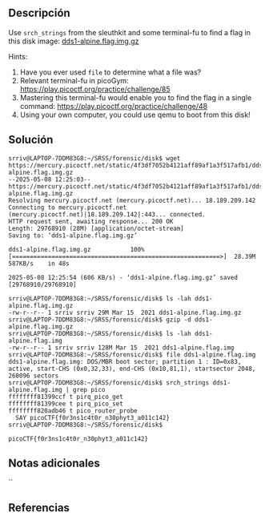 ## Descripción

Use `srch_strings` from the sleuthkit and some terminal-fu to find a flag in this disk image: [dds1-alpine.flag.img.gz](https://mercury.picoctf.net/static/4f3df7052b4121aff89af1a3f517afb1/dds1-alpine.flag.img.gz)

Hints:
1. Have you ever used `file` to determine what a file was?
2. Relevant terminal-fu in picoGym: https://play.picoctf.org/practice/challenge/85
3. Mastering this terminal-fu would enable you to find the flag in a single command: https://play.picoctf.org/practice/challenge/48
4. Using your own computer, you could use qemu to boot from this disk!
## Solución 

~~~
srriv@LAPTOP-7DDM83G8:~/SRSS/forensic/disk$ wget https://mercury.picoctf.net/static/4f3df7052b4121aff89af1a3f517afb1/dds1-alpine.flag.img.gz
--2025-05-08 12:25:03--  https://mercury.picoctf.net/static/4f3df7052b4121aff89af1a3f517afb1/dds1-alpine.flag.img.gz
Resolving mercury.picoctf.net (mercury.picoctf.net)... 18.189.209.142
Connecting to mercury.picoctf.net (mercury.picoctf.net)|18.189.209.142|:443... connected.
HTTP request sent, awaiting response... 200 OK
Length: 29768910 (28M) [application/octet-stream]
Saving to: ‘dds1-alpine.flag.img.gz’

dds1-alpine.flag.img.gz           100%[==========================================================>]  28.39M   587KB/s    in 48s

2025-05-08 12:25:54 (606 KB/s) - ‘dds1-alpine.flag.img.gz’ saved [29768910/29768910]

srriv@LAPTOP-7DDM83G8:~/SRSS/forensic/disk$ ls -lah dds1-alpine.flag.img.gz
-rw-r--r-- 1 srriv srriv 29M Mar 15  2021 dds1-alpine.flag.img.gz
srriv@LAPTOP-7DDM83G8:~/SRSS/forensic/disk$ gzip -d dds1-alpine.flag.img.gz
srriv@LAPTOP-7DDM83G8:~/SRSS/forensic/disk$ ls -lah dds1-alpine.flag.img
-rw-r--r-- 1 srriv srriv 128M Mar 15  2021 dds1-alpine.flag.img
srriv@LAPTOP-7DDM83G8:~/SRSS/forensic/disk$ file dds1-alpine.flag.img
dds1-alpine.flag.img: DOS/MBR boot sector; partition 1 : ID=0x83, active, start-CHS (0x0,32,33), end-CHS (0x10,81,1), startsector 2048, 260096 sectors
srriv@LAPTOP-7DDM83G8:~/SRSS/forensic/disk$ srch_strings dds1-alpine.flag.img | grep pico
ffffffff81399ccf t pirq_pico_get
ffffffff81399cee t pirq_pico_set
ffffffff820adb46 t pico_router_probe
  SAY picoCTF{f0r3ns1c4t0r_n30phyt3_a011c142}
srriv@LAPTOP-7DDM83G8:~/SRSS/forensic/disk$
~~~

`picoCTF{f0r3ns1c4t0r_n30phyt3_a011c142}`

## Notas adicionales 

``
## Referencias
